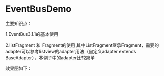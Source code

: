 # EventBusDemo
主要知识点：

1.EventBus3.1.1的基本使用

2.listFragment 和 Fragment的使用
其中ListFragment继承Fragment，需要的adapter可以参考listview的adapter用法（自定义adapter extends BaseAdapter），本例子中的adapter比较简单


效果图如下：
